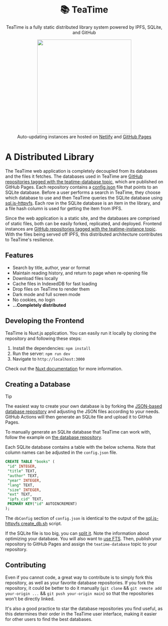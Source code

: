 <h1 align="center">
📚 TeaTime
</h1>

<p align="center">
TeaTime is a fully static distributed library system powered by IPFS, SQLite, and GitHub
</p>
<p align="center">
<img src="https://github.com/user-attachments/assets/caacdcde-8ad9-49af-915f-c93a52c7bf11" height="300"> <br/>
Auto-updating instances are hosted on <a href="https://teatime-library.netlify.app/">Netlify</a> and <a href="https://bjesus.github.io/teatime/">GitHub Pages</a>
</p>

# A Distributed Library

The TeaTime web application is completely decoupled from its databases and the files it fetches. The databases used in TeaTime are [GitHub repositories tagged with the teatime-database topic](https://github.com/search?q=topic%3Ateatime-database&type=repositories), which are published on GitHub Pages. Each repository contains a [config.json](https://github.com/bjesus/teatime-database/blob/main/config.json) file that points to an SQLite database. Before a user performs a search in TeaTime, they choose which database to use and then TeaTime queries the SQLite database using [sql.js-httpvfs](https://github.com/phiresky/sql.js-httpvfs). Each row in the SQLite database is an item in the library, and a file hash column is used for getting the item from IPFS.

Since the web application is a static site, and the databases are comprised of static files, both can be easily forked, replicated, and deployed. Frontend instances are [GitHub repositories tagged with the teatime-instance topic](https://github.com/search?q=topic%3Ateatime-instance&type=repositories). With the files being served off IPFS, this distributed architecture contributes to TeaTime's resilience.

## Features

- Search by title, author, year or format 
- Maintain reading history, and return to page when re-opening file
- Download files locally
- Cache files in IndexedDB for fast loading
- Drop files on TeaTime to render them
- Dark mode and full screen mode
- No cookies, no login
- **...Completely distributed**

## Developing the Frontend

TeaTime is Nuxt.js application. You can easily run it locally by cloning the repository and following these steps:

1. Install the dependencies: `npm install`
2. Run the server: `npm run dev`
3. Navigate to `http://localhost:3000`

Check out the [Nuxt documentation](https://nuxt.com/docs/getting-started) for more information.

## Creating a Database

> [!TIP]
> The easiest way to create your own database is by forking the [JSON-based database repository](https://github.com/bjesus/teatime-json-database/) and adjusting the JSON files according to your needs. GitHub Actions will then generate an SQLite file and upload it to GitHub Pages.

To manually generate an SQLite database that TeaTime can work with, follow the example on [the database repository](https://github.com/bjesus/teatime-database/).

Each SQLite database contains a table with the below schema. Note that column names can be adjusted in the `config.json` file.

```sql
CREATE TABLE "books" (
 "id" INTEGER,
 "title" TEXT,
 "author" TEXT,
 "year" INTEGER,
 "lang" TEXT,
 "size" INTEGER,
 "ext" TEXT,
 "ipfs_cid" TEXT,
 PRIMARY KEY("id" AUTOINCREMENT)
);
```

The `dbConfig` section of `config.json` is identical to the output of the [sql.js-httpvfs create_db.sh](https://github.com/phiresky/sql.js-httpvfs/blob/master/create_db.sh) script.

If the SQLite file is too big, you can [split it](https://github.com/phiresky/sql.js-httpvfs?tab=readme-ov-file#usage). Note the information about optimizing your database. You will also want to [use FTS](https://github.com/bjesus/teatime-database/blob/main/create_indexes.sql). Then, publish your repository to GitHub Pages and assign the `teatime-database` topic to your repository.

## Contributing

Even if you cannot code, a great way to contribute is to simply fork this repository, as well as your favorite database repositories. If you fork the repository, it could be better to do it manually (`git clone` && `git remote add your-origin ...` && `git push your-origin main`) so that the repositories won't be directly linked.

It's also a good practice to star the database repositories you find useful, as this determines their order in the TeaTime user interface, making it easier for other users to find the best databases.
